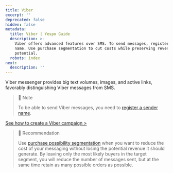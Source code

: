 ```yaml
---
title: Viber
excerpt: ''
deprecated: false
hidden: false
metadata:
  title: Viber | Yespo Guide
  description: >-
    Viber offers advanced features over SMS. To send messages, register a sender
    name. Use purchase segmentation to cut costs while preserving revenue
    potential.
  robots: index
next:
  description: ''
---
```

Viber messenger provides big text volumes, images, and active links, favorably distinguishing Viber messages from SMS. 

> 📘 Note
>
> To be able to send Viber messages, you need to [register a sender name](https://docs.yespo.io/docs/how-add-sender-name-viber).

[See how to create a Viber campaign >](https://https://docs.yespo.io/docs/viber-messages-creation.yespo.io/docs/creating-a-viber-campaign)

> 📘 Recommendation
>
> Use [purchase possibility segmentation](https://docs.yespo.io/docs/segmentation-web-tracking-events#3-predicted-event) when you want to reduce the cost of your messaging without losing the potential revenue it should generate. By leaving only the most likely buyers in the target segment, you will reduce the number of messages sent, but at the same time retain as many possible orders as possible.

